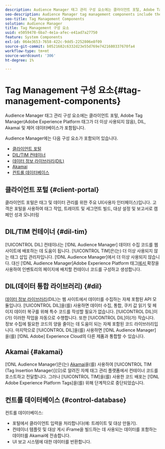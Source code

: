 ```yaml
---
description: Audience Manager 태그 관리 구성 요소에는 클라이언트 포털, Adobe Tag Manager(Adobe Experience Platform Launch을 위해 더 이상 사용되지 않음), DIL, Akamai 및 제어 데이터베이스가 포함됩니다.
seo-description: Audience Manager tag management components include the client portal, Adobe Tag Manager (deprecated in favor of Adobe Experience Platform Launch), DIL, Akamai, and the control database.
seo-title: Tag Management Components
solution: Audience Manager
title: Tag Management 구성 요소
uuid: e5059478-6ba7-4e1a-afec-e41ad7a27750
feature: System Components
exl-id: 064e3653-7658-422c-9dd5-2252806e8f09
source-git-commit: b0521682c6332d23e55d769e7421680337670fa4
workflow-type: tm+mt
source-wordcount: '306'
ht-degree: 1%

---
```


# Tag Management 구성 요소{#tag-management-components}

Audience Manager 태그 관리 구성 요소에는 클라이언트 포털, Adobe Tag Manager(Adobe Experience Platform 태그가 더 이상 사용되지 않음), DIL, Akamai 및 제어 데이터베이스가 포함됩니다.

<!-- 

c_comptag.xml

 -->

Audience Manager에는 다음 구성 요소가 포함되어 있습니다.

* [클라이언트 포털](../../reference/system-components/components-tag-management.md#client-portal)
* [DIL/TIM 컨테이너](../../reference/system-components/components-tag-management.md#dil-tim)
* [데이터 정보 라이브러리(DIL)](../../reference/system-components/components-tag-management.md#dil)
* [Akamai](../../reference/system-components/components-tag-management.md#akamai)
* [컨트롤 데이터베이스](../../reference/system-components/components-tag-management.md#control-database)

## 클라이언트 포털 {#client-portal}

클라이언트 포털은 태그 및 데이터 관리를 위한 주요 UI(사용자 인터페이스)입니다. 고객은 포털을 사용하여 태그 작업, 트레이트 및 세그먼트 빌드, 대상 설정 및 보고서로 캠페인 성과 모니터링

## DIL/TIM 컨테이너 {#dil-tim}

[!UICONTROL DIL] 컨테이너는 [!DNL Audience Manager] 데이터 수집 코드를 웹 사이트에 배포하는 데 도움이 됩니다. [!UICONTROL TIM]은(는) 더 이상 사용되지 않는 태그 삽입 관리자입니다. [!DNL Audience Manager]에서 더 이상 사용되지 않습니다. 대신 [!DNL Audience Manager]Adobe Experience Platform 태그[에서 ](https://experienceleague.adobe.com/docs/experience-platform/tags/extensions/adobe/audience-manager/overview.html) 확장을 사용하여 인벤토리의 페이지에 배치할 컨테이너 코드를 구성하고 생성합니다.

## DIL(데이터 통합 라이브러리) {#dil}

[데이터 정보 라이브러리](../../dil/dil-overview.md)(DIL)는 웹 사이트에서 데이터를 수집하는 자체 포함된 API 모듈입니다. [!UICONTROL DIL]을(를) 사용하면 데이터 수집, 통합, 쿠키 값 읽기 및 페이지 데이터 복구를 위해 특수 코드를 작성할 필요가 없습니다. [!UICONTROL DIL]이(가) 이러한 작업을 자동으로 수행합니다. 또한 [!UICONTROL DIL]이(가) 작습니다. 정보 수집에 필요한 코드의 양을 줄이는 데 도움이 되는 자체 포함된 코드 라이브러리입니다. 마지막으로 [!UICONTROL DIL]을(를) 사용하면 [!DNL Audience Manager]을(를) [!DNL Adobe] Experience Cloud의 다른 제품과 통합할 수 있습니다.

## Akamai {#akamai}

[!DNL Audience Manager]은(는) [Akamai](https://www.akamai.com/us/en/about/)을(를) 사용하여 [!UICONTROL TIM (Tag Insertion Manager)]&#x200B;(으)로 알려진 자체 태그 관리 플랫폼에서 컨테이너 코드를 호스트하고 전달합니다. 그러나 [!UICONTROL TIM]을(를) 사용한 코드 배포는 [!DNL Adobe Experience Platform Tags]을(를) 위해 단계적으로 중단되었습니다.

## 컨트롤 데이터베이스 {#control-database}

컨트롤 데이터베이스:

* 포털에서 클라이언트 입력을 처리합니다(예: 트레이트 및 대상 만들기).
* 컨테이너 템플릿 및 대상 게시 iFrame을 빌드하는 데 사용되는 데이터를 포함하는 데이터를 Akamai에 전송합니다.
* UI 보고 시스템에 대한 데이터를 반환합니다.
